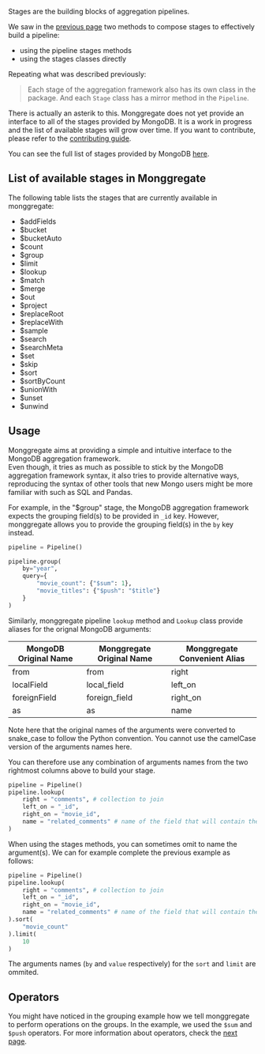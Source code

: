 Stages are the building blocks of aggregation pipelines.

We saw in the [previous page](pipeline.md) two methods to compose stages to effectively build a pipeline:

* using the pipeline stages methods
* using the stages classes directly

Repeating what was described previously:

> Each stage of the aggregation framework also has its own class in the package.
And each `Stage` class has a mirror method in the `Pipeline`.

There is actually an asterik to this. Monggregate does not yet provide an interface to all of the stages provided by MongoDB.
It is a work in progress and the list of available stages will grow over time. If you want to contribute, please refer to the [contributing guide](../contributing.md).

You can see the full list of stages provided by MongoDB [here](https://www.mongodb.com/docs/manual/reference/aggregation-quick-reference/#stages--db.collection.aggregate-).

## **List of available stages in Monggregate**

The following table lists the stages that are currently available in monggregate:

* $addFields
* $bucket
* $bucketAuto
* $count
* $group
* $limit
* $lookup
* $match
* $merge
* $out
* $project
* $replaceRoot
* $replaceWith
* $sample
* $search
* $searchMeta
* $set
* $skip
* $sort
* $sortByCount
* $unionWith
* $unset
* $unwind

## Usage ##

Monggregate aims at providing a simple and intuitive interface to the MongoDB aggregation framework.<br>
Even though, it tries as much as possible to stick by the MongoDB aggregation framework syntax, it also tries to provide alternative ways, reproducing the syntax of other tools that new Mongo users might be more familiar with such as SQL and Pandas.

For example, in the "$group" stage, the MongoDB aggregation framework expects the grouping field(s) to be provided in `_id` key. However, monggregate allows you to provide the grouping field(s) in the `by` key instead.

```python
pipeline = Pipeline()

pipeline.group(
    by="year",
    query={
        "movie_count": {"$sum": 1},
        "movie_titles": {"$push": "$title"}
    }
)
```

Similarly, monggregate pipeline `lookup` method and `Lookup` class provide aliases for the orignal MongoDB arguments:

| MongoDB Original Name | Monggregate Original Name | Monggregate Convenient Alias |
|-----------------------|---------------------------|------------------------------|
| from                  | from                      | right                        |
| localField            | local_field               | left_on                      |
| foreignField          | foreign_field             | right_on                     |
| as                    | as                        | name                         |

Note here that the original names of the arguments were converted to snake_case to follow the Python convention.
You cannot use the camelCase version of the arguments names here.

You can therefore use any combination of arguments names from the two rightmost columns above to build your stage.

```python
pipeline = Pipeline()
pipeline.lookup(
    right = "comments", # collection to join
    left_on = "_id", 
    right_on = "movie_id",
    name = "related_comments" # name of the field that will contain the matching documents
)
```

When using the stages methods, you can sometimes omit to name the argument(s).
We can for example complete the previous example as follows:

```python
pipeline = Pipeline()
pipeline.lookup(
    right = "comments", # collection to join
    left_on = "_id", 
    right_on = "movie_id",
    name = "related_comments" # name of the field that will contain the matching documents
).sort(
    "movie_count"
).limit(
    10
)
```
The arguments names (`by` and `value` respectively) for the `sort` and `limit` are ommited.

## **Operators**

You might have noticed in the grouping example how we tell monggregate to perform operations on the groups.
In the example, we used the `$sum` and `$push` operators.
For more information about operators, check the [next page](operators.md).

